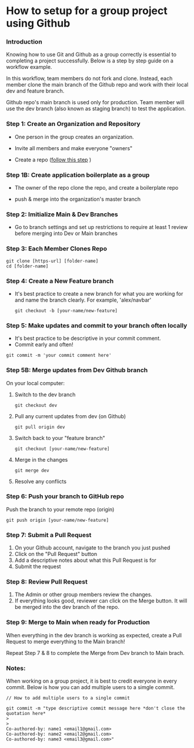

# How to setup for a group project using Github



### Introduction

Knowing how to use Git and Github as a group correctly is essential to completing a project successfully. Below is a step by step guide on a workflow example. 

In this workflow, team members do not fork and clone. Instead, each member clone the main branch of the Github repo and work with their local dev and feature branch. 

Github repo's main branch is used only for production. Team member will use the dev branch (also known as staging branch) to test the application.



### Step 1: Create an Organization and Repository

- One person  in the group creates an organization.

- Invite all members and make everyone "owners"

- Create a repo ([follow this step](https://docs.github.com/en/get-started/importing-your-projects-to-github/importing-source-code-to-github/adding-locally-hosted-code-to-github) )

  

### Step 1B: Create application boilerplate as a group

- The owner of the repo clone the repo, and create a boilerplate repo

- push & merge into the organization's master branch

  

### Step 2: Imitialize Main & Dev Branches 

- Go to branch settings and set up restrictions to require at least 1 review before merging into Dev or Main branches

  

### Step 3: Each Member Clones Repo

```
git clone [https-url] [folder-name]
cd [folder-name]
```



### Step 4: Create a New Feature branch

- It's best practice to create a new branch for what you are working for and name the branch clearly. For example, 'alex/navbar'

  ```
  git checkout -b [your-name/new-feature]
  ```



### Step 5: Make updates and commit to your branch often locally

- It's best practice to be descriptive in your commit comment. 
- Commit early and often!

```
git commit -m 'your commit comment here'
```



### Step 5B: Merge updates from Dev Github branch 

On your local computer:

1. Switch to the dev branch

   ```
   git checkout dev
   ```

2. Pull any current updates from dev (on Github)

   ```
   git pull origin dev
   ```

3. Switch back to your "feature branch"

   ```
   git checkout [your-name/new-feature]
   ```

4. Merge in the changes

   ```
   git merge dev
   ```

5. Resolve any conflicts 



### Step 6: Push your branch to GitHub repo

Push the branch to your remote repo (origin)

```
git push origin [your-name/new-feature]
```



### Step 7: Submit a Pull Request

1. On your Github account, navigate to the branch you just pushed
2. Click on the "Pull Request" button
3. Add a descriptive notes about what this Pull Request is for
4. Submit the request



### Step 8: Review Pull Request

1. The Admin or other group members review the changes.
2. If everything looks good, reviewer can click on the Merge button. It will be merged into the dev branch of the repo.



### Step 9: Merge to Main when ready for Production

When everything in the dev branch is working as expected, create a Pull Request to merge everything to the Main branch!

Repeat Step 7 & 8 to complete the Merge from Dev branch to Main brach. 



### Notes:

When working on a group project, it is best to credit everyone in every commit. Below is how you can add multiple users to a simgle commit. 

```
// How to add multiple users to a single commit

git commit -m "type descriptive commit message here *don't close the quotation here*
>
>
Co-authored-by: name1 <email1@gmail.com>
Co-authored-by: name2 <email2@gmail.com>
Co-authored-by: name3 <email3@gmail.com>"
```

